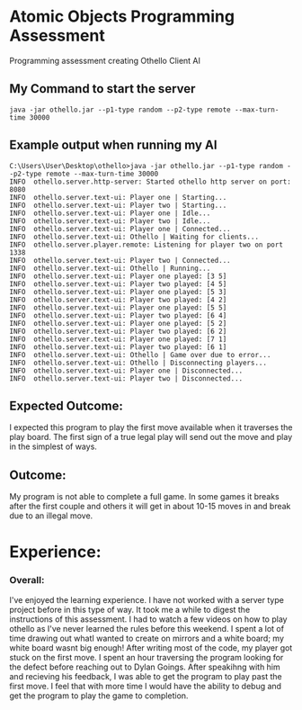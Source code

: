 # Atomic Objects Programming Assessment
Programming assessment creating Othello Client AI


## My Command to start the server
```
java -jar othello.jar --p1-type random --p2-type remote --max-turn-time 30000 
```


## Example output when running my AI
```
C:\Users\User\Desktop\othello>java -jar othello.jar --p1-type random --p2-type remote --max-turn-time 30000
INFO  othello.server.http-server: Started othello http server on port: 8080
INFO  othello.server.text-ui: Player one | Starting...
INFO  othello.server.text-ui: Player two | Starting...
INFO  othello.server.text-ui: Player one | Idle...
INFO  othello.server.text-ui: Player two | Idle...
INFO  othello.server.text-ui: Player one | Connected...
INFO  othello.server.text-ui: Othello | Waiting for clients...
INFO  othello.server.player.remote: Listening for player two on port 1338
INFO  othello.server.text-ui: Player two | Connected...
INFO  othello.server.text-ui: Othello | Running...
INFO  othello.server.text-ui: Player one played: [3 5]
INFO  othello.server.text-ui: Player two played: [4 5]
INFO  othello.server.text-ui: Player one played: [5 3]
INFO  othello.server.text-ui: Player two played: [4 2]
INFO  othello.server.text-ui: Player one played: [5 5]
INFO  othello.server.text-ui: Player two played: [6 4]
INFO  othello.server.text-ui: Player one played: [5 2]
INFO  othello.server.text-ui: Player two played: [6 2]
INFO  othello.server.text-ui: Player one played: [7 1]
INFO  othello.server.text-ui: Player two played: [6 1]
INFO  othello.server.text-ui: Othello | Game over due to error...
INFO  othello.server.text-ui: Othello | Disconnecting players...
INFO  othello.server.text-ui: Player one | Disconnected...
INFO  othello.server.text-ui: Player two | Disconnected...
```

## Expected Outcome: 
I expected this program to play the first move available when it traverses the play board. The first 
sign of a true legal play will send out the move and play in the simplest of ways.

## Outcome: 
My program is not able to complete a full game. In some games it breaks after the first couple and 
others it will get in about 10-15 moves in and break due to an illegal move. 

# Experience:

### Overall:
I've enjoyed the learning experience. I have not worked with a server type project before in this 
type of way. It took me a while to digest the instructions of this assessment. I had to watch a few videos
on how to play othello as I've never learned the rules before this weekend. I spent a lot of time drawing 
out whatI wanted to create on mirrors and a white board; my white board wasnt big enough! After writing 
most of the code, my player got stuck on the first move. I spent an hour traversing the program looking for
the defect before reaching out to Dylan Goings. After speakihng with him and recieving his feedback, I was
able to get the program to play past the first move. I feel that with more time I would have the ability 
to debug and get the program to play the game to completion. 
